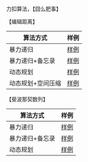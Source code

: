 力扣算法，【囧么肥事】

【编辑距离】

| 算法方式          | 样例                                                         |
| ----------------- | ------------------------------------------------------------ |
| 暴力递归          | [样例](./src/main/java/me/arithmetic/dp/LT_2_MinDistanceRecur.java) |
| 暴力递归+备忘录   | [样例](./src/main/java/me/arithmetic/dp/LT_2_MinDistanceByRecurAndMemory.java) |
| 动态规划          | [样例](./src/main/java/me/arithmetic/dp/LT_2_MinDistanceByDpMatrix.java) |
| 动态规划+空间压缩 | [样例](./src/main/java/me/arithmetic/dp/LT_2_MinDistanceByDpArray.java) |



【斐波那契数列】

| 算法方式        | 样例                                                         |
| --------------- | ------------------------------------------------------------ |
| 暴力递归        | [样例](./src/main/java/me/arithmetic/dp/LT_1_FibRecur.java)  |
| 暴力递归+备忘录 | [样例](./src/main/java/me/arithmetic/dp/LT_1_FibRecurByMemory.java) |
| 动态规划        | [样例](./src/main/java/me/arithmetic/dp/LT_1_FibDp.java)     |

